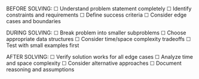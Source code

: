 BEFORE SOLVING:
☐ Understand problem statement completely
☐ Identify constraints and requirements
☐ Define success criteria
☐ Consider edge cases and boundaries

DURING SOLVING:
☐ Break problem into smaller subproblems
☐ Choose appropriate data structures
☐ Consider time/space complexity tradeoffs
☐ Test with small examples first

AFTER SOLVING:
☐ Verify solution works for all edge cases
☐ Analyze time and space complexity
☐ Consider alternative approaches
☐ Document reasoning and assumptions
